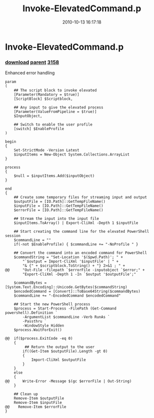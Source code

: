 ﻿---
pid:            2297
parent:         2179
children:       3158
poster:         obsidience
title:          Invoke-ElevatedCommand.p
date:           2010-10-13 16:17:18
description:    Enhanced error handling
format:         posh
---

# Invoke-ElevatedCommand.p

### [download](2297.ps1) [parent](2179.md) [3158](3158.md)

Enhanced error handling

```posh
param
(
    ## The script block to invoke elevated
    [Parameter(Mandatory = $true)]
    [ScriptBlock] $Scriptblock,
 
    ## Any input to give the elevated process
    [Parameter(ValueFromPipeline = $true)]
    $InputObject,
 
    ## Switch to enable the user profile
    [switch] $EnableProfile
)
 
begin
{
    Set-StrictMode -Version Latest
    $inputItems = New-Object System.Collections.ArrayList
}
 
process
{
    $null = $inputItems.Add($inputObject)
}
 
end
{
    ## Create some temporary files for streaming input and output
    $outputFile = [IO.Path]::GetTempFileName()	
    $inputFile = [IO.Path]::GetTempFileName()
	$errorFile = [IO.Path]::GetTempFileName()
 
    ## Stream the input into the input file
    $inputItems.ToArray() | Export-CliXml -Depth 1 $inputFile
 
    ## Start creating the command line for the elevated PowerShell session
    $commandLine = ""
    if(-not $EnableProfile) { $commandLine += "-NoProfile " }
 
    ## Convert the command into an encoded command for PowerShell
    $commandString = "Set-Location '$($pwd.Path)'; " +
        "`$output = Import-CliXml '$inputFile' | " +
        "& {" + $scriptblock.ToString() + "} 2>&1 ; " +
@@		"Out-File -filepath `$errorFile -inputobject `$error;" +
		"Export-CliXml -Depth 1 -In `$output '$outputFile';"
 
    $commandBytes = [System.Text.Encoding]::Unicode.GetBytes($commandString)
    $encodedCommand = [Convert]::ToBase64String($commandBytes)
    $commandLine += "-EncodedCommand $encodedCommand"
 
    ## Start the new PowerShell process
    $process = Start-Process -FilePath (Get-Command powershell).Definition `
        -ArgumentList $commandLine -Verb RunAs `
        -Passthru `
        -WindowStyle Hidden
    $process.WaitForExit()
	
@@	if($process.ExitCode -eq 0)
	{
		 ## Return the output to the user
		if((Get-Item $outputFile).Length -gt 0)
		{
			Import-CliXml $outputFile
		}
	}
	else
	{
@@		Write-Error -Message $(gc $errorFile | Out-String)
	}
	
	## Clean up
    Remove-Item $outputFile
    Remove-Item $inputFile
@@    Remove-Item $errorFile
}
```
